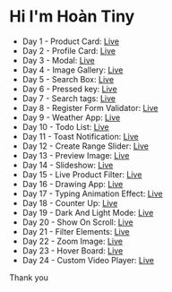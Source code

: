 # Hi I'm Hoàn Tiny

-   Day 1 - Product Card: [Live](https://hoantiny.github.io/30projects-30day/Day%201/)
-   Day 2 - Profile Card: [Live](https://hoantiny.github.io/30projects-30day/Day%202/)
-   Day 3 - Modal: [Live](https://hoantiny.github.io/30projects-30day/Day%203)
-   Day 4 - Image Gallery: [Live](https://hoantiny.github.io/30projects-30day/Day%204)
-   Day 5 - Search Box: [Live](https://hoantiny.github.io/30projects-30day/Day%205)
-   Day 6 - Pressed key: [Live](https://hoantiny.github.io/30projects-30day/Day%206)
-   Day 7 - Search tags: [Live](https://hoantiny.github.io/30projects-30day/Day%207)
-   Day 8 - Register Form Validator: [Live](https://hoantiny.github.io/30projects-30day/Day%208)
-   Day 9 - Weather App: [Live](https://hoantiny.github.io/30projects-30day/Day%209)
-   Day 10 - Todo List: [Live](https://hoantiny.github.io/30projects-30day/Day%2010)
-   Day 11 - Toast Notification: [Live](https://hoantiny.github.io/30projects-30day/Day%2011)
-   Day 12 - Create Range Slider: [Live](https://hoantiny.github.io/30projects-30day/Day%2012)
-   Day 13 - Preview Image: [Live](https://hoantiny.github.io/30projects-30day/Day%2013)
-   Day 14 - Slideshow: [Live](https://hoantiny.github.io/30projects-30day/Day%2014)
-   Day 15 - Live Product Filter: [Live](https://hoantiny.github.io/30projects-30day/Day%2015)
-   Day 16 - Drawing App: [Live](https://hoantiny.github.io/30projects-30day/Day%2016)
-   Day 17 - Typing Animation Effect: [Live](https://hoantiny.github.io/30projects-30day/Day%2017)
-   Day 18 - Counter Up: [Live](https://hoantiny.github.io/30projects-30day/Day%2018)
-   Day 19 - Dark And Light Mode: [Live](https://hoantiny.github.io/30projects-30day/Day%2019)
-   Day 20 - Show On Scroll: [Live](https://hoantiny.github.io/30projects-30day/Day%2020)
-   Day 21 - Filter Elements: [Live](https://hoantiny.github.io/30projects-30day/Day%2021)
-   Day 22 - Zoom Image: [Live](https://hoantiny.github.io/30projects-30day/Day%2022)
-   Day 23 - Hover Board: [Live](https://hoantiny.github.io/30projects-30day/Day%2023)
-   Day 24 - Custom Video Player: [Live](https://hoantiny.github.io/30projects-30day/Day%2024)

Thank you

